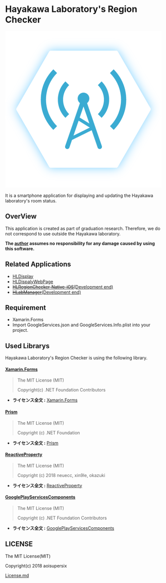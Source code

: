 Hayakawa Laboratory's Region Checker
===

![appicon](images/appicon.png)

It is a smartphone application for displaying and updating the Hayakawa laboratory's room status.

## OverView
This application is created as part of graduation research.
Therefore, we do not correspond to use outside the Hayakawa laboratory.

**The [author](https://github.com/aoisupersix) assumes no responsibility for any damage caused by using this software.**

## Related Applications
- [HLDisplay](https://github.com/aoisupersix/HLDisplay)
- [HLDispalyWebPage](https://github.com/aoisupersix/HLDisplayWebPage)
- [~~HLRegionChecker-Native-iOS~~(Development end)](https://github.com/aoisupersix/HLRegionChecker-NativeIOS)
- [~~HLabManager~~(Development end)](https://github.com/aoisupersix/hlabManager)

## Requirement
- Xamarin.Forms
- Import GoogleServices.json and GoogleServices.Info.plist into your project.

## Used Librarys
Hayakawa Laboratory's Region Checker is using the following library.

#### [Xamarin.Forms](https://github.com/xamarin/Xamarin.Forms)
>The MIT License (MIT)
>
>Copyright(c) .NET Foundation Contributors

*  **ライセンス全文 :** [Xamarin.Forms](https://github.com/xamarin/Xamarin.Forms/blob/master/LICENSE)

#### [Prism](https://github.com/PrismLibrary/Prism)
>The MIT License (MIT)
>
>Copyright (c) .NET Foundation

*  **ライセンス全文 :** [Prism](https://github.com/PrismLibrary/Prism/blob/master/LICENSE)

#### [ReactiveProperty](https://github.com/runceel/ReactiveProperty)
>The MIT License (MIT)
>
>Copyright (c) 2018 neuecc, xin9le, okazuki

* **ライセンス全文 :** [ReactiveProperty](https://github.com/runceel/ReactiveProperty/blob/master/LICENSE.txt)

#### [GooglePlayServicesComponents](https://github.com/xamarin/GooglePlayServicesComponents/)
>The MIT License (MIT)
>
>Copyright (c) .NET Foundation Contributors

* **ライセンス全文 :** [GooglePlayServicesComponents](https://github.com/xamarin/GooglePlayServicesComponents/blob/master/LICENSE.md)

## LICENSE
The MIT License(MIT)

Copyright(c) 2018 aoisupersix

[License.md](License.md)